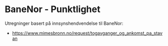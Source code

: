 # BaneNor - Punktlighet

Utregninger basert på innsynshendvendelse til BaneNor:

- https://www.mimesbronn.no/request/togavganger_og_ankomst_pa_stavan
